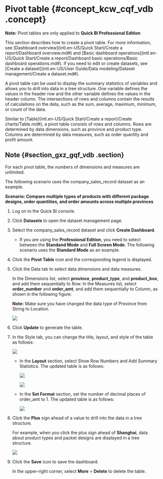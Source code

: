 # Pivot table {#concept_kcw_cqf_vdb .concept}

**Note:** Pivot tables are only applied to **Quick BI Professional Edition**

This section describes how to create a pivot table. For more information, see [Dashboard overview](intl.en-US/Quick Start/Create a report/Dashboard overview.md#) and [Basic dashboard operations](intl.en-US/Quick Start/Create a report/Dashboard basic operations/Basic dashboard operations.md#). If you need to edit or create datasets, see [Create a dataset](intl.en-US/User Guide/Data modeling/Dataset management/Create a dataset.md#).

A pivot table can be used to display the summary statistics of variables and allows you to drill into data in a tree structure. One variable defines the values in the header row and the other variable defines the values in the header column. The intersections of rows and columns contain the results of calculations on the data, such as the sum, average, maximum, minimum, or count of the data.

Similar to [Table](intl.en-US/Quick Start/Create a report/Create charts/Table.md#), a pivot table consists of rows and columns. Rows are determined by data dimensions, such as province and product type. Columns are determined by data measures, such as order quantity and profit amount.

## Note {#section_gxz_gqf_vdb .section}

For each pivot table, the numbers of dimensions and measures are unlimited.

The following scenario uses the company\_sales\_record dataset as an example.

**Scenario: Compare multiple types of products with different package designs, order quantities, and order amounts across multiple provinces**

1.  Log on to the Quick BI console.
2.  Click **Datasets** to open the dataset management page.
3.  Select the company\_sales\_record dataset and click **Create Dashboard**.
    -   If you are using the **Professional Edition**, you need to select between the **Standand Mode** and **Full Screen Mode**. The following scenario uses the **Standard Mode** as an example.
4.  Click the **Pivot Table** icon and the corresponding legend is displayed.
5.  Click the Data tab to select data dimensions and data measures.

    In the Dimensions list, select **province**, **product\_type**, and **product\_box**, and add them sequentially to Row. In the Measures list, select **order\_number** and **order\_amt**, and add them sequentially to Column, as shown in the following figure:

    **Note:** Make sure you have changed the data type of Province from String to Location.

    ![](http://static-aliyun-doc.oss-cn-hangzhou.aliyuncs.com/assets/img/9146/15447929281878_en-US.png)

6.  Click **Update** to generate the table.
7.  In the Style tab, you can change the title, layout, and style of the table as follows:

    ![](http://static-aliyun-doc.oss-cn-hangzhou.aliyuncs.com/assets/img/9146/15447929281880_en-US.png)

    -   In the **Layout** section, select Show Row Numbers and Add Summary Statistics. The updated table is as follows:

        ![](http://static-aliyun-doc.oss-cn-hangzhou.aliyuncs.com/assets/img/9146/15447929281881_en-US.png)

        ![](http://static-aliyun-doc.oss-cn-hangzhou.aliyuncs.com/assets/img/9146/15447929281882_en-US.png)

    -   In the **Set Format** section, set the number of decimal places of order\_amt to 1. The updated table is as follows:

        ![](http://static-aliyun-doc.oss-cn-hangzhou.aliyuncs.com/assets/img/9146/15447929281884_en-US.png)

8.  Click the **Plus** sign ahead of a value to drill into the data in a tree structure.

    For example, when you click the plus sign ahead of **Shanghai**, data about product types and packet designs are displayed in a tree structure.

    ![](http://static-aliyun-doc.oss-cn-hangzhou.aliyuncs.com/assets/img/9146/15447929281886_en-US.png)

9.  Click the **Save** icon to save the dashboard.

    In the upper-right corner, select **More** \> **Delete** to delete the table.


